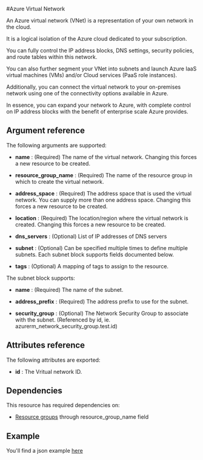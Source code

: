 #Azure Virtual Network

An Azure virtual network (VNet) is a representation of your own network in the cloud. 

It is a logical isolation of the Azure cloud dedicated to your subscription. 

You can fully control the IP address blocks, DNS settings, security policies, and route tables within this network. 

You can also further segment your VNet into subnets and launch Azure IaaS virtual machines (VMs) and/or Cloud services (PaaS role instances). 

Additionally, you can connect the virtual network to your on-premises network using one of the connectivity options available in Azure. 

In essence, you can expand your network to Azure, with complete control on IP address blocks with the benefit of enterprise scale Azure provides.

## Argument reference


The following arguments are supported:

- **name** : (Required) The name of the virtual network. Changing this forces a new resource to be created.

- **resource_group_name** : (Required) The name of the resource group in which to create the virtual network.

- **address_space** : (Required) The address space that is used the virtual network. You can supply more than one address space. Changing this forces a new resource to be created.

- **location** : (Required) The location/region where the virtual network is created. Changing this forces a new resource to be created.

- **dns_servers** : (Optional) List of IP addresses of DNS servers

- **subnet** : (Optional) Can be specified multiple times to define multiple subnets. Each subnet block supports fields documented below.

- **tags** : (Optional) A mapping of tags to assign to the resource.

The subnet block supports:

- **name** : (Required) The name of the subnet.

- **address_prefix** : (Required) The address prefix to use for the subnet.

- **security_group** : (Optional) The Network Security Group to associate with the subnet. (Referenced by id, ie. azurerm_network_security_group.test.id)


## Attributes reference

The following attributes are exported:

- **id** :  The Vritual network ID.

## Dependencies

This resource has required dependencies on:

- [Resource groups](../resourcegroup/) through resource_group_name field

## Example

You'll find a json example [here](../../../internal/definitions/vn_create.json)

